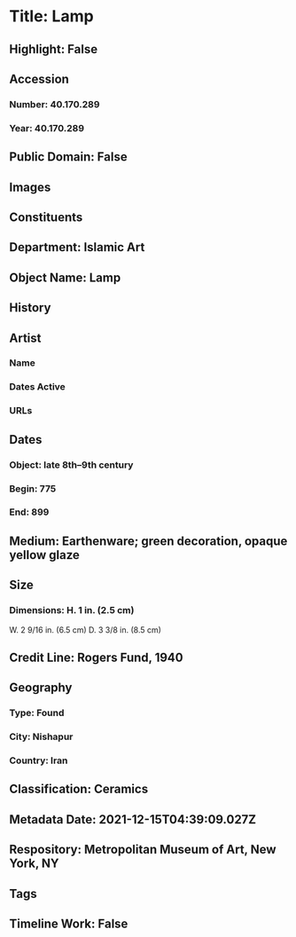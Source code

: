 # Title: Lamp
## Highlight: False
## Accession
### Number: 40.170.289
### Year: 40.170.289
## Public Domain: False
## Images
## Constituents
## Department: Islamic Art
## Object Name: Lamp
## History
## Artist
### Name
### Dates Active
### URLs
## Dates
### Object: late 8th–9th century
### Begin: 775
### End: 899
## Medium: Earthenware; green decoration, opaque yellow glaze
## Size
### Dimensions: H. 1 in. (2.5 cm)
W. 2 9/16 in. (6.5 cm)
D. 3 3/8 in. (8.5 cm)
## Credit Line: Rogers Fund, 1940
## Geography
### Type: Found
### City: Nishapur
### Country: Iran
## Classification: Ceramics
## Metadata Date: 2021-12-15T04:39:09.027Z
## Respository: Metropolitan Museum of Art, New York, NY
## Tags
## Timeline Work: False